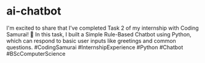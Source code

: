 # ai-chatbot
I'm excited to share that I’ve completed Task 2 of my internship with Coding Samurai! 🎯 In this task, I built a Simple Rule-Based Chatbot using Python, which can respond to basic user inputs like greetings and common questions. #CodingSamurai #InternshipExperience #Python #Chatbot #BScComputerScience 
